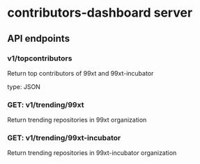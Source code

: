 # contributors-dashboard server

## API endpoints

### v1/topcontributors

Return top contributors of 99xt and 99xt-incubator

type: JSON

### GET: v1/trending/99xt

Return trending repositories in 99xt organization

### GET: v1/trending/99xt-incubator

Return trending repositories in 99xt-incubator organization
